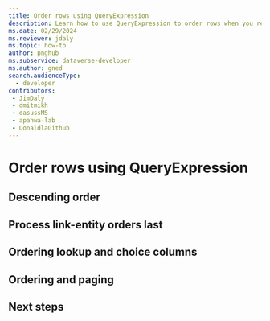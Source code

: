 ```yaml
---
title: Order rows using QueryExpression
description: Learn how to use QueryExpression to order rows when you retrieve data from Microsoft Dataverse.
ms.date: 02/29/2024
ms.reviewer: jdaly
ms.topic: how-to
author: pnghub
ms.subservice: dataverse-developer
ms.author: gned
search.audienceType: 
  - developer
contributors:
 - JimDaly
 - dmitmikh
 - dasussMS
 - apahwa-lab
 - DonaldlaGithub
---
```

# Order rows using QueryExpression

## Descending order

## Process link-entity orders last

## Ordering lookup and choice columns

## Ordering and paging

## Next steps